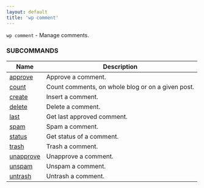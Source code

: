 ```yaml
---
layout: default
title: 'wp comment'
---
```


`wp comment` - Manage comments.



### SUBCOMMANDS

<table>
	<thead>
	<tr>
		<th>Name</th>
		<th>Description</th>
	</tr>
	</thead>
	<tbody>
		<tr>
			<td><a href="/commands/comment/approve">approve</a></td>
			<td>Approve a comment.</td>
		</tr>
		<tr>
			<td><a href="/commands/comment/count">count</a></td>
			<td>Count comments, on whole blog or on a given post.</td>
		</tr>
		<tr>
			<td><a href="/commands/comment/create">create</a></td>
			<td>Insert a comment.</td>
		</tr>
		<tr>
			<td><a href="/commands/comment/delete">delete</a></td>
			<td>Delete a comment.</td>
		</tr>
		<tr>
			<td><a href="/commands/comment/last">last</a></td>
			<td>Get last approved comment.</td>
		</tr>
		<tr>
			<td><a href="/commands/comment/spam">spam</a></td>
			<td>Spam a comment.</td>
		</tr>
		<tr>
			<td><a href="/commands/comment/status">status</a></td>
			<td>Get status of a comment.</td>
		</tr>
		<tr>
			<td><a href="/commands/comment/trash">trash</a></td>
			<td>Trash a comment.</td>
		</tr>
		<tr>
			<td><a href="/commands/comment/unapprove">unapprove</a></td>
			<td>Unapprove a comment.</td>
		</tr>
		<tr>
			<td><a href="/commands/comment/unspam">unspam</a></td>
			<td>Unspam a comment.</td>
		</tr>
		<tr>
			<td><a href="/commands/comment/untrash">untrash</a></td>
			<td>Untrash a comment.</td>
		</tr>
	</tbody>
</table>
